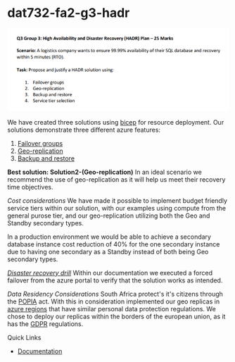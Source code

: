 # dat732-fa2-g3-hadr
![](/documentation/question.png)

We have created three solutions using [bicep](https://learn.microsoft.com/en-us/azure/azure-resource-manager/bicep/overview?tabs=bicep) for resource deployment. Our solutions demonstrate three different azure features: 
1. [Failover groups](/documentation/examples/solution1/solution1.md)
2. [Geo-replication](/documentation/examples/solution2/solution2.md)
3. [Backup and restore](/documentation/examples/solution3/solution3.md)

**Best solution: Solution2-(Geo-replication)**
In an ideal scenario we recommend the use of geo-replication as it will help us meet their recovery time objectives.

*Cost considerations*
We have made it possible to implement budget friendly service tiers within our solution, with our examples using compute from the general purose tier, and our geo-replication utilizing both the Geo and Standby secondary types. 

In a production environment we would be able to achieve a secondary database instance cost reduction of 40% for the one secondary instance due to having one secondary as a Standby instead of both being Geo secondary types. 

*[Disaster recovery drill](https://learn.microsoft.com/en-us/azure/azure-sql/database/disaster-recovery-drills?view=azuresql)*
Within our documentation we executed a forced failover from the azure portal to verify that the solution works as intended. 

*Data Residency Considerations*
South Africa protect's it's citizens through the [POPIA](https://www.gov.za/sites/default/files/gcis_document/201409/3706726-11act4of2013protectionofpersonalinforcorrect.pdf) act. With this in consideration implemented our geo replicas in [azure regions](https://docs.azure.cn/en-us/reliability/regions-overview) that have similar personal data protection regulations. We chose to deploy our replicas within the borders of the european union, as it has the [GDPR](https://gdpr-info.eu/) regulations. 

Quick Links
- [Documentation](/documentation/documentation.md)